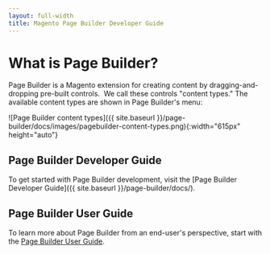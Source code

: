 ```yaml
---
layout: full-width
title: Magento Page Builder Developer Guide
---
```


# What is Page Builder?

Page Builder is a Magento extension for creating content by dragging-and-dropping pre-built controls. 
We call these controls "content types." The available content types are shown in Page Builder's menu:

![Page Builder content types]({{ site.baseurl }}/page-builder/docs/images/pagebuilder-content-types.png){:width="615px" height="auto"}

## Page Builder Developer Guide

To get started with Page Builder development, visit the [Page Builder Developer Guide]({{ site.baseurl }}/page-builder/docs/).

## Page Builder User Guide

To learn more about Page Builder from an end-user's perspective, start with the [Page Builder User Guide](https://docs.magento.com/m2/ee/user_guide/cms/page-builder.html).
